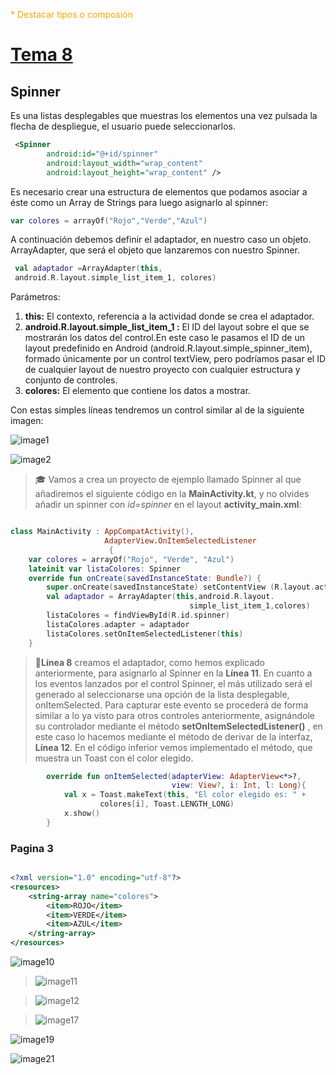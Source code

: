 <style>
o { color: Orange }
</style>
<o>* Destacar tipos o composión</o>

# [Tema 8](tema8_Interfaz_Usuario_III.pdf)

## Spinner

Es una listas desplegables que muestras los elementos una vez pulsada la flecha de despliegue, el usuario puede seleccionarlos.

```xml
 <Spinner
        android:id="@+id/spinner"
        android:layout_width="wrap_content"
        android:layout_height="wrap_content" />
```

Es necesario crear una estructura de elementos que podamos asociar a éste como un Array de Strings para luego asignarlo al spinner:

```kt
var colores = arrayOf("Rojo","Verde","Azul")
```

A continuación debemos definir el adaptador, en nuestro caso un objeto. ArrayAdapter, que será el objeto que lanzaremos con nuestro Spinner.

```kt
 val adaptador =ArrayAdapter(this,            
 android.R.layout.simple_list_item_1, colores) 
```

Parámetros:

1. **this:** El contexto, referencia a la actividad donde se crea el adaptador.
2. **android.R.layout.simple_list_item_1 :** El ID del layout sobre el que se mostrarán los datos del control.En este caso le pasamos el ID de un layout predefinido en Android (android.R.layout.simple_spinner_item), formado únicamente por un control textView, pero podríamos pasar el ID de cualquier layout de nuestro proyecto con cualquier estructura y conjunto de controles.
3. **colores:** El elemento que contiene los datos a mostrar.

Con estas simples líneas tendremos un control similar al de la siguiente imagen:

![image1](https://github.com/MarceloSantonja/AndroidApuntes/blob/main/resources/images/T8/image1.png?raw=true)

![image2](https://github.com/MarceloSantonja/AndroidApuntes/blob/main/resources/images/T8/image2.png?raw=true)

> 🎓 Vamos a crea un proyecto de ejemplo llamado Spinner al que
> añadiremos el siguiente código en la **MainActivity.kt**, y no olvides añadir un spinner con *id=spinner* en el layout **activity_main.xml**:

```kt {highlight=[8,11,12]}

class MainActivity : AppCompatActivity(), 
                     AdapterView.OnItemSelectedListener
                      {
    var colores = arrayOf("Rojo", "Verde", "Azul") 
    lateinit var listaColores: Spinner 
    override fun onCreate(savedInstanceState: Bundle?) {
        super.onCreate(savedInstanceState) setContentView (R.layout.activity_main)
        val adaptador = ArrayAdapter(this,android.R.layout.
                                        simple_list_item_1,colores)
        listaColores = findViewById(R.id.spinner)
        listaColores.adapter = adaptador
        listaColores.setOnItemSelectedListener(this)
    }

```

> 📌**Línea 8** creamos el adaptador, como hemos explicado anteriormente,
para asignarlo al Spinner en la **Línea 11**.
>En cuanto a los eventos lanzados por el control Spinner, el más utilizado será el generado al seleccionarse una opción de la lista desplegable, onItemSelected.
> Para capturar este evento se procederá de forma similar a lo ya visto para otros controles anteriormente, asignándole su controlador mediante el método **setOnItemSelectedListener()** , en este caso lo hacemos mediante el método de derivar de la interfaz, **Línea 12**. 
> En el código inferior vemos implementado el método, que muestra un Toast con el color elegido.

```kt
        override fun onItemSelected(adapterView: AdapterView<*>?,
                                    view: View?, i: Int, l: Long){
            val x = Toast.makeText(this, "El color elegido es: " +
                    colores[i], Toast.LENGTH_LONG)
            x.show()
        }
```

### Pagina 3



```xml

<?xml version="1.0" encoding="utf-8"?>
<resources>
    <string-array name="colores">
        <item>ROJO</item>
        <item>VERDE</item>
        <item>AZUL</item>
    </string-array>
</resources>

```






 ![image10](https://github.com/MarceloSantonja/AndroidApuntes/blob/main/resources/images/T8/image10.png?raw=true)

> ![image11](https://github.com/MarceloSantonja/AndroidApuntes/blob/main/resources/images/T8/image11.png?raw=true)

> ![image12](https://github.com/MarceloSantonja/AndroidApuntes/blob/main/resources/images/T8/image12.png?raw=true)

> ![image17](https://github.com/MarceloSantonja/AndroidApuntes/blob/main/resources/images/T8/image17.png?raw=true)


![image19](https://github.com/MarceloSantonja/AndroidApuntes/blob/main/resources/images/T8/image19.png?raw=true)


![image21](https://github.com/MarceloSantonja/AndroidApuntes/blob/main/resources/images/T8/image21.png?raw=true)